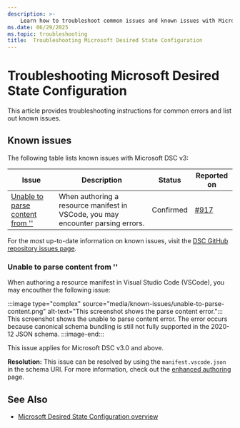 ```yaml
---
description: >-
    Learn how to troubleshoot common issues and known issues with Microsoft Desired State Configuration (DSC).
ms.date: 06/29/2025
ms.topic: troubleshooting
title:  Troubleshooting Microsoft Desired State Configuration
---
```


# Troubleshooting Microsoft Desired State Configuration

This article provides troubleshooting instructions for common errors and list out known issues.

## Known issues

The following table lists known issues with Microsoft DSC v3:

| Issue                                                                          | Description                                                                     | Status    | Reported on                                          |
| ------------------------------------------------------------------------------ | ------------------------------------------------------------------------------- | --------- | ---------------------------------------------------- |
| [Unable to parse content from '<manifestUrl>'](#unable-to-parse-content-from-) | When authoring a resource manifest in VSCode, you may encounter parsing errors. | Confirmed | [#917](https://github.com/PowerShell/DSC/issues/917) |

For the most up-to-date information on known issues, visit the [DSC GitHub repository issues page](https://github.com/PowerShell/DSC/issues).

### Unable to parse content from '<manifestUrl>'

When authoring a resource manifest in Visual Studio Code (VSCode), you may encouther the following issue:

<!-- markdownlint-disable MD013 -->
:::image type="complex" source="media/known-issues/unable-to-parse-content.png" alt-text="This screenshot shows the parse content error.":::
   This screenshot shows the unable to parse content error. The error occurs because canonical schema bundling is still not fully supported in the 2020-12 JSON schema.
:::image-end:::
<!-- markdownlint-restore -->

This issue applies for Microsoft DSC v3.0 and above.

**Resolution:** This issue can be resolved by using the `manifest.vscode.json` in the schema URI. For more information, check out the [enhanced authoring][00] page.

## See Also

- [Microsoft Desired State Configuration overview](../overview.md)

<!-- link references -->
[00]: https://learn.microsoft.com/en-us/powershell/dsc/concepts/enhanced-authoring?view=dsc-3.0
